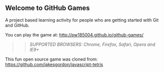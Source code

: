 ## Welcome to GitHub Games

A project based learning activity for people who are getting started with Git and GitHub.

You can play the game at: http://pw185004.github.io/github-games/

>> _*SUPPORTED BROWSERS*: Chrome, Firefox, Safari, Opera and IE9+_

This fun open source game was cloned from: https://github.com/jakesgordon/javascript-tetris
